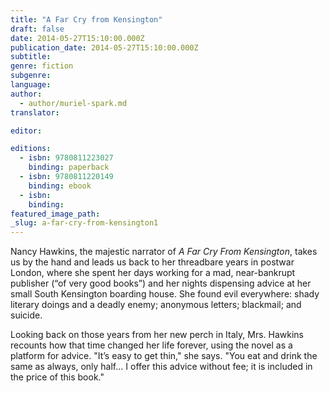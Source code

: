 ```yaml
---
title: "A Far Cry from Kensington"
draft: false
date: 2014-05-27T15:10:00.000Z
publication_date: 2014-05-27T15:10:00.000Z
subtitle:
genre: fiction
subgenre:
language:
author:
  - author/muriel-spark.md
translator:

editor:

editions:
  - isbn: 9780811223027
    binding: paperback
  - isbn: 9780811220149
    binding: ebook
  - isbn:
    binding:
featured_image_path:
_slug: a-far-cry-from-kensington1
---
```


Nancy Hawkins, the majestic narrator of _A Far Cry From Kensington_, takes us by the hand and leads us back to her threadbare years in postwar London, where she spent her days working for a mad, near-bankrupt publisher (“of very good books”) and her nights dispensing advice at her small South Kensington boarding house. She found evil everywhere: shady literary doings and a deadly enemy; anonymous letters; blackmail; and suicide.

Looking back on those years from her new perch in Italy, Mrs. Hawkins recounts how that time changed her life forever, using the novel as a platform for advice. "It’s easy to get thin," she says. "You eat and drink the same as always, only half... I offer this advice without fee; it is included in the price of this book."

